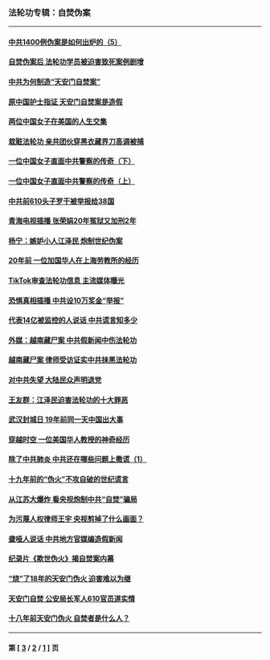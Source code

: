 ### 法轮功专辑：自焚伪案
---
#### [中共1400例伪案是如何出炉的（5）](../../pages/nf5562/n13226831.md?07030430) 
#### [自焚伪案后 法轮功学员被迫害致死案例剧增](../../pages/nf5562/n13190600.md?07030430) 
#### [中共为何制造“天安门自焚案”](../../pages/nf5562/n13183270.md?07030430) 
#### [原中国护士指证 天安门自焚案是造假](../../pages/nf5562/n13172289.md?07030430) 
#### [两位中国女子在美国的人生交集](../../pages/nf5562/n13156138.md?07030430) 
#### [栽赃法轮功 亲共团伙穿黑衣藏界刀高调被捕](../../pages/nf5562/n13073780.md?07030430) 
#### [一位中国女子直面中共警察的传奇（下）](../../pages/nf5562/n12989706.md?07030430) 
#### [一位中国女子直面中共警察的传奇（上）](../../pages/nf5562/n12985072.md?07030430) 
#### [中共前610头子罗干被举报给38国](../../pages/nf5562/n12975419.md?07030430) 
#### [青海电视插播 张荣娟20年冤狱又加刑2年](../../pages/nf5562/n12738166.md?07030430) 
#### [杨宁：嫉妒小人江泽民 炮制世纪伪案](../../pages/nf5562/n12724108.md?07030430) 
#### [20年前 一位加国华人在上海劳教所的经历](../../pages/nf5562/n12707932.md?07030430) 
#### [TikTok审查法轮功信息 主流媒体曝光](../../pages/nf5562/n12362336.md?07030430) 
#### [恐惧真相插播 中共设10万奖金“举报”](../../pages/nf5562/n12306396.md?07030430) 
#### [代表14亿被监控的人说话 中共谎言知多少](../../pages/nf5562/n12297484.md?07030430) 
#### [外媒：越南藏尸案 中共假新闻中伤法轮功](../../pages/nf5562/n12264411.md?07030430) 
#### [越南藏尸案 律师受访证实中共抹黑法轮功](../../pages/nf5562/n12261878.md?07030430) 
#### [对中共失望 大陆民众声明退党](../../pages/nf5562/n12187315.md?07030430) 
#### [王友群：江泽民迫害法轮功的十大罪恶](../../pages/nf5562/n12169074.md?07030430) 
#### [武汉封城日 19年前同一天中国出大事](../../pages/nf5562/n12150901.md?07030430) 
#### [穿越时空  一位美国华人教授的神奇经历](../../pages/nf5562/n12097460.md?07030430) 
#### [除了中共肺炎 中共还在哪些问题上撒谎（1）](../../pages/nf5562/n11955770.md?07030430) 
#### [十九年前的“伪火”不攻自破的世纪谎言](../../pages/nf5562/n11813238.md?07030430) 
#### [从江苏大爆炸 看央视炮制中共“自焚”骗局](../../pages/nf5562/n11140275.md?07030430) 
#### [为污蔑人权律师王宇 央视剪掉了什么画面？](../../pages/nf5562/n11130142.md?07030430) 
#### [聋哑人说话 中共地方官媒编造假新闻](../../pages/nf5562/n11006067.md?07030430) 
#### [纪录片《欺世伪火》揭自焚案内幕](../../pages/nf5562/n11002664.md?07030430) 
#### [“烧”了18年的天安门伪火 迫害难以为继](../../pages/nf5562/n10996660.md?07030430) 
#### [天安门自焚 公安局长军人610官员道实情](../../pages/nf5562/n10997098.md?07030430) 
#### [十八年前天安门伪火 自焚者是什么人？](../../pages/nf5562/n10996556.md?07030430) 

---
#### 第 [ [3](./3.md?07030430) / [2](./2.md?07030430) / [1](./1.md?07030430) ] 页
